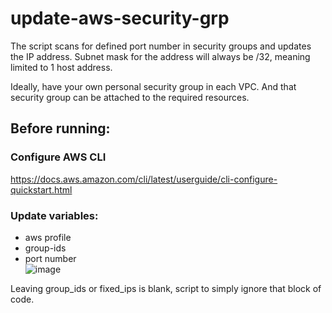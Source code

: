 # update-aws-security-grp
The script scans for defined port number in security groups and updates the IP address. Subnet mask for the address will always be /32, meaning limited to 1 host address.

Ideally, have your own personal security group in each VPC. And that security group can be attached to the required resources.

## Before running:  

### Configure AWS CLI  
https://docs.aws.amazon.com/cli/latest/userguide/cli-configure-quickstart.html

### Update variables: 
- aws profile
- group-ids
- port number  
![image](https://user-images.githubusercontent.com/10956184/169195334-99998c49-856f-4234-8c21-a94caeb48c64.png)

Leaving group_ids or fixed_ips is blank, script to simply ignore that block of code.  
